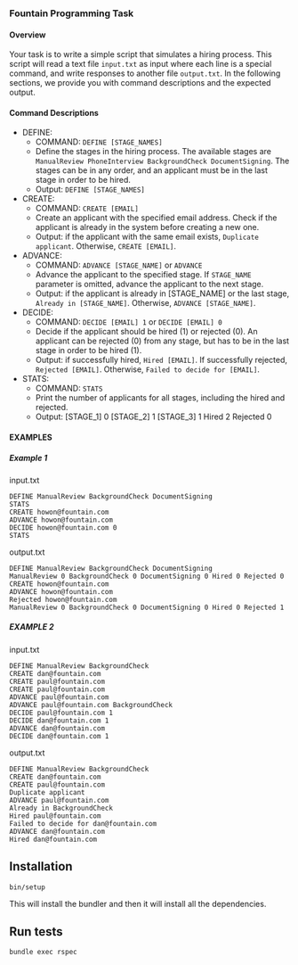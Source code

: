 ### Fountain Programming Task

#### Overview

Your task is to write a simple script that simulates a hiring process. This script will read a text file `input.txt` as input where each line is a special command, and write responses to another file `output.txt`. In the following sections, we provide you with command descriptions and the expected output.

#### Command Descriptions

- DEFINE:
  - COMMAND: `DEFINE [STAGE_NAMES]`
  - Define the stages in the hiring process. The available stages are `ManualReview PhoneInterview BackgroundCheck DocumentSigning`. The stages can be in any order, and an applicant must be in the last stage in order to be hired.
  - Output: `DEFINE [STAGE_NAMES]`
- CREATE:
  - COMMAND: `CREATE [EMAIL]`
  - Create an applicant with the specified email address. Check if the applicant is already in the system before creating a new one.
  - Output: if the applicant with the same email exists, `Duplicate applicant`. Otherwise, `CREATE [EMAIL]`.
- ADVANCE:
  - COMMAND: `ADVANCE [STAGE_NAME]` or `ADVANCE`
  - Advance the applicant to the specified stage. If `STAGE_NAME` parameter is omitted, advance the applicant to the next stage.
  - Output: if the applicant is already in [STAGE_NAME] or the last stage, `Already in [STAGE_NAME]`. Otherwise, `ADVANCE [STAGE_NAME]`.
- DECIDE:
  - COMMAND: `DECIDE [EMAIL] 1` or `DECIDE [EMAIL] 0`
  - Decide if the applicant should be hired (1) or rejected (0). An applicant can be rejected (0) from any stage, but has to be in the last stage in order to be hired (1).
  - Output: if successfully hired, `Hired [EMAIL]`. If successfully rejected, `Rejected [EMAIL]`. Otherwise, `Failed to decide for [EMAIL]`.
- STATS:
  - COMMAND: `STATS`
  - Print the number of applicants for all stages, including the hired and rejected.
  - Output: [STAGE_1] 0 [STAGE_2] 1 [STAGE_3] 1 Hired 2 Rejected 0

#### EXAMPLES

##### Example 1

input.txt

```
DEFINE ManualReview BackgroundCheck DocumentSigning
STATS
CREATE howon@fountain.com
ADVANCE howon@fountain.com
DECIDE howon@fountain.com 0
STATS
```

output.txt

```
DEFINE ManualReview BackgroundCheck DocumentSigning
ManualReview 0 BackgroundCheck 0 DocumentSigning 0 Hired 0 Rejected 0
CREATE howon@fountain.com
ADVANCE howon@fountain.com
Rejected howon@fountain.com
ManualReview 0 BackgroundCheck 0 DocumentSigning 0 Hired 0 Rejected 1
```

##### EXAMPLE 2

input.txt

```
DEFINE ManualReview BackgroundCheck
CREATE dan@fountain.com
CREATE paul@fountain.com
CREATE paul@fountain.com
ADVANCE paul@fountain.com
ADVANCE paul@fountain.com BackgroundCheck
DECIDE paul@fountain.com 1
DECIDE dan@fountain.com 1
ADVANCE dan@fountain.com
DECIDE dan@fountain.com 1
```

output.txt

```
DEFINE ManualReview BackgroundCheck
CREATE dan@fountain.com
CREATE paul@fountain.com
Duplicate applicant
ADVANCE paul@fountain.com
Already in BackgroundCheck
Hired paul@fountain.com
Failed to decide for dan@fountain.com
ADVANCE dan@fountain.com
Hired dan@fountain.com
```

## Installation

```
bin/setup
```
This will install the bundler and then it will install all the dependencies.

## Run tests
    bundle exec rspec
